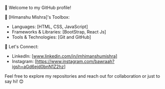 👋 Welcome to my GitHub profile! 

🔧 [Himanshu Mishra]'s Toolbox:
- Languages: [HTML, CSS, JavaScript]
- Frameworks & Libraries: [BootStrap, React Js]
- Tools & Technologies: [Git and GitHub]

💼 Let's Connect:
- LinkedIn: [www.linkedin.com/in/imhimanshumishra]
- Instagram: [https://www.instagram.com/bawraah?igsh=aGd6ejd0bnN1Z2hz]

Feel free to explore my repositories and reach out for collaboration or just to say hi! 😊

<!---
hiimaanshhu/hiimaanshhu is a ✨ special ✨ repository because its `README.md` (this file) appears on your GitHub profile.
You can click the Preview link to take a look at your changes.
--->
